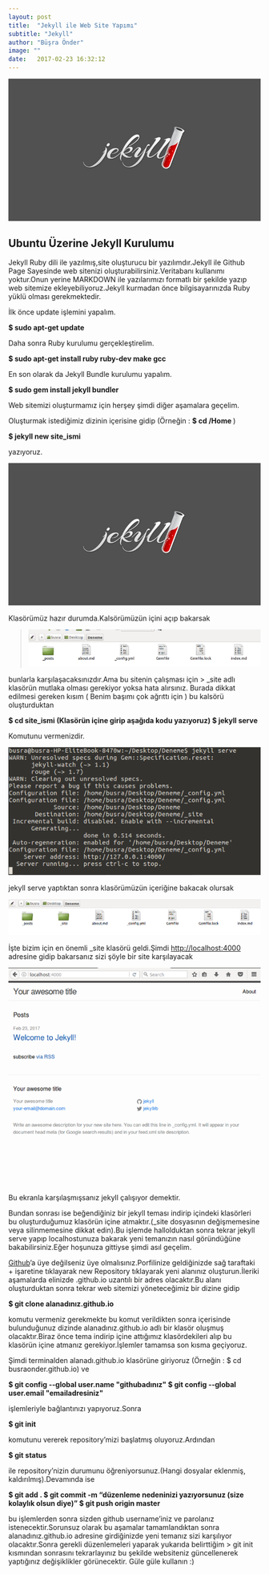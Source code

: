 ```yaml
---
layout: post
title:  "Jekyll ile Web Site Yapımı"
subtitle: "Jekyll"
author: "Büşra Önder"
image: ""
date:   2017-02-23 16:32:12
---
```


<img src="/img/jekyll.jpg">

## Ubuntu Üzerine Jekyll Kurulumu

Jekyll Ruby dili ile yazılmış,site oluşturucu bir yazılımdır.Jekyll ile Github Page Sayesinde web sitenizi oluşturabilirsiniz.Veritabanı kullanımı yoktur.Onun yerine MARKDOWN ile yazılarımızı formatlı bir şekilde yazıp web sitemize ekleyebiliyoruz.Jekyll kurmadan önce bilgisayarınızda Ruby yüklü olması gerekmektedir.

İlk önce update işlemini yapalım.

<b> $ sudo apt-get update </b>

Daha sonra Ruby kurulumu gerçekleştirelim.

<b> $ sudo apt-get install ruby ruby-dev make gcc </b>

En son olarak da Jekyll Bundle kurulumu yapalım.

<b> $ sudo gem install jekyll bundler </b>

Web sitemizi oluşturmamız için herşey şimdi diğer aşamalara geçelim.

Oluşturmak istediğimiz dizinin içerisine gidip (Örneğin : <b> $ cd /Home </b> )

<b> $ jekyll new site_ismi </b> 

yazıyoruz.

![My helpful screenshot](/img/jekyll.jpg)


Klasörümüz hazır durumda.Kalsörümüzün içini açıp bakarsak 

> ![jekyll before serve](/img/jekyllbeforeserve.png "Jekyll Serve Öncesi")

bunlarla karşılaşacaksınızdır.Ama bu sitenin çalışması için > _site  adlı klasörün mutlaka olması gerekiyor yoksa hata alırsınız.
Burada dikkat edilmesi gereken kısım ( Benim başımı çok ağrıttı için )
bu kalsörü oluşturduktan 

<b> $ cd  site_ismi (Klasörün içine girip aşağıda kodu yazıyoruz) </b>
<b> $ jekyll serve </b>

Komutunu vermenizdir.

![jekyll serve](/img/jekyllserve.png "Jekyll Serve")


jekyll serve yaptıktan sonra klasörümüzün içeriğine bakacak olursak

![jekyll after serve](/img/after.png "Jekyll Serve Sonrası")

İşte bizim için en önemli _site klasörü geldi.Şimdi [http://localhost:4000](http://localhost:4000) adresine gidip bakarsanız sizi şöyle bir site karşılayacak

	
![Welcome to jekyll](/img/welcome.png)

	
Bu ekranla karşılaşmışsanız jekyll çalışıyor demektir.

Bundan sonrası ise  beğendiğiniz bir jekyll teması indirip içindeki klasörleri bu oluşturduğumuz klasörün içine atmaktır.(_site dosyasının değişmemesine veya silinmemesine dikkat edin).Bu işlemde hallolduktan sonra tekrar  jekyll serve yapıp localhostunuza bakarak yeni temanızın nasıl göründüğüne bakabilirsiniz.Eğer hoşunuza gittiyse şimdi asıl geçelim.

[Github](https://github.com/)’a üye değilseniz üye olmalısınız.Porfilinize geldiğinizde sağ taraftaki + işaretine tıklayarak 
new Repository tıklayarak yeni alanınız oluşturun.İleriki aşamalarda elinizde .github.io uzantılı bir adres olacaktır.Bu alanı oluşturduktan sonra tekrar web sitemizi yöneteceğimiz bir dizine gidip 

<b>$ git clone alanadınız.github.io </b>

komutu vermeniz gerekmekte bu komut verildikten sonra içerisinde bulunduğunuz dizinde alanadınız.github.io adlı bir klasör oluşmuş olacaktır.Biraz önce tema indirip içine attığımız klasördekileri alıp bu klasörün içine atmanız gerekiyor.İşlemler tamamsa son kısma geçiyoruz.


Şimdi terminalden alanadı.github.io klasörüne giriyoruz (Örneğin : $ cd busraonder.github.io)
ve 

<b> $ git config --global user.name "githubadınız" </b>
<b> $ git config --global user.email "emailadresiniz" </b>

işlemleriyle bağlantınızı yapıyoruz.Sonra

<b> $ git init  </b>

komutunu vererek repository’mizi başlatmış oluyoruz.Ardından

<b> $ git status </b>
 
ile repository’nizin durumunu öğreniyorsunuz.(Hangi dosyalar eklenmiş, kaldırılmış).Devamında ise

<b> $ git add .  </b>
<b> $ git commit -m  “düzenleme nedeninizi yazıyorsunuz (size kolaylık olsun diye)”  </b>
<b> $ git push origin master  </b> 

bu işlemlerden sonra sizden github username’iniz ve parolanız istenecektir.Sorunsuz olarak bu aşamalar tamamlandıktan sonra alanadınız.github.io adresine girdiğinizde yeni temanız sizi karşılıyor olacaktır.Sonra gerekli düzenlemeleri yaparak yukarıda belirttiğim > git init 
kısmından sonrasını tekrarlayınız bu şekilde websiteniz güncellenerek yaptığınız değişiklikler görünecektir. Güle güle kullanın :)





